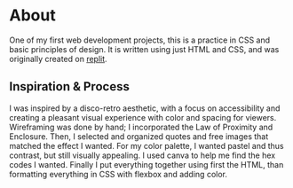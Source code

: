 # About
One of my first web development projects, this is a practice in CSS and basic principles of design. It is written using just HTML and CSS, and was originally created on [replit](https://photogallery.che0908.repl.co/).

## Inspiration & Process
I was inspired by a disco-retro aesthetic, with a focus on accessibility and creating a pleasant visual experience with color and spacing for viewers.
Wireframing was done by hand; I incorporated the Law of Proximity and Enclosure.
Then, I selected and organized quotes and free images that matched the effect I wanted.
For my color palette, I wanted pastel and thus contrast, but still visually appealing. I used canva to help me find the hex codes I wanted.
Finally I put everything together using first the HTML, than formatting everything in CSS with flexbox and adding color.

